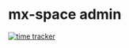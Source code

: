 # mx-space admin

[![time tracker](https://wakatime.com/badge/github/mx-space/admin.svg)](https://wakatime.com/badge/github/mx-space/admin)
